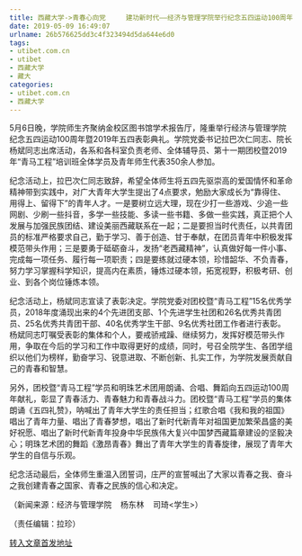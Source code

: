 ```yaml
---
title: 西藏大学->青春心向党     建功新时代——经济与管理学院举行纪念五四运动100周年暨2019年五四表彰典礼 | utibet.com.cn
date: 2019-05-09 16:49:07
urlname: 26b576625dd3c4f323494d5da644e6d0
tags: 
- utibet.com.cn
- utibet
- 西藏大学
- 藏大
categories:
- utibet.com.cn
- 西藏大学
---
```



5月6日晚，学院师生齐聚纳金校区图书馆学术报告厅，隆重举行经济与管理学院纪念五四运动100周年暨2019年五四表彰典礼。学院党委书记拉巴次仁同志、院长杨斌同志出席活动，各系和各科室负责老师、全体辅导员、第十一期团校暨2019年“青马工程”培训班全体学员及青年师生代表350余人参加。

纪念活动上，拉巴次仁同志致辞，希望全体师生将五四先驱崇高的爱国情怀和革命精神带到实践中，对广大青年大学生提出了4点要求，勉励大家成长为“靠得住、用得上、留得下”的青年人才。一是要树立远大理，现在少打一些游戏、少追一些网剧、少刷一些抖音，多学一些技能、多读一些书籍、多做一些实践，真正把个人发展与加强民族团结、建设美丽西藏联系在一起；二是要担当时代责任，以共青团员的标准严格要求自己，勤于学习、善于创造、甘于奉献，在团员青年中积极发挥模范带头作用；三是要勇于砥砺奋斗，发扬“老西藏精神”，认真做好每一件小事、完成每一项任务、履行每一项职责；四是要练就过硬本领，珍惜韶华、不负青春，努力学习掌握科学知识，提高内在素质，锤炼过硬本领，拓宽视野，积极考研、创业、到各个岗位锤炼本领。

纪念活动上，杨斌同志宣读了表彰决定。学院党委对团校暨“青马工程”15名优秀学员，2018年度涌现出来的4个先进团支部、1个先进学生社团和26名优秀共青团员、25名优秀共青团干部、40名优秀学生干部、9名优秀社团工作者进行表彰。杨斌同志叮嘱受表彰的集体和个人，要戒骄戒躁、继续努力，发挥好模范带头作用，争取在今后的学习和工作中取得更好的成绩，同时，号召全院学生、各团学组织以他们为榜样，勤奋学习、锐意进取、不断创新、扎实工作，为学院发展贡献自己的青春和智慧。

另外，团校暨“青马工程”学员和明珠艺术团用朗诵、合唱、舞蹈向五四运动100周年献礼，彰显了青春活力、青春魅力和青春战斗力。团校暨“青马工程”学员的集体朗诵《五四礼赞》，呐喊出了青年大学生的责任担当；红歌合唱《我和我的祖国》唱出了青年力量、唱出了青春梦想，唱出了新时代新青年对祖国更加繁荣昌盛的美好祝愿、唱出了新时代新青年投身中华民族伟大复兴中国梦西藏篇章建设的坚毅决心；明珠艺术团的舞蹈《激昂青春》舞出了青年大学生的青春旋律，展现了青年大学生的自信与乐观。

纪念活动最后，全体师生重温入团誓词，庄严的宣誓喊出了大家以青春之我、奋斗之我创建青春之国家、青春之民族的信心和决定。

（新闻来源：经济与管理学院    杨东林    司琦<学生>）

（责任编辑：拉珍）





[转入文章首发地址](http://www.utibet.edu.cn/news/article_3_5_14920.html)